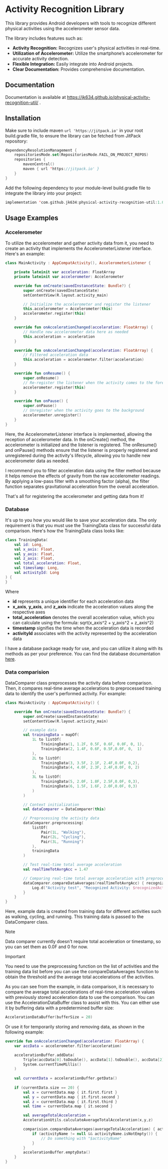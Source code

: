 # Activity Recognition Library
This library provides Android developers with tools to recognize different physical activities using the accelerometer sensor data. 

The library includes features such as:

- __Activity Recognition:__ Recognizes user's physical activities in real-time.
- __Utilization of Accelerometer:__ Utilize the smartphone’s accelerometer for accurate activity detection.
- __Flexible Integration:__ Easily integrate into Android projects.
- __Clear Documentation:__ Provides comprehensive documentation.

## Documentation

Documentation is available at https://jk634.github.io/physical-activity-recognition-util/ .

## Installation

Make sure to include maven `url 'https://jitpack.io'` in your root build.gradle file, to ensure the library can be fetched from JitPack repository:

```kotlin
dependencyResolutionManagement {
	repositoriesMode.set(RepositoriesMode.FAIL_ON_PROJECT_REPOS)
	repositories {
		mavenCentral()
		maven { url 'https://jitpack.io' }
	}
}
```

Add the following dependency to your module-level build.gradle file to integrate the library into your project:

```kotlin
implementation 'com.github.jk634:physical-activity-recognition-util:1.0.1'
```


## Usage Examples
### Accelerometer
To utilize the accelerometer and gather activity data from it, you need to create an activity that implements the AccelerometerListener interface. Here's an example:

```kotlin
class MainActivity : AppCompatActivity(), AccelerometerListener {

    private lateinit var acceleration: FloatArray
    private lateinit var accelerometer: Accelerometer

    override fun onCreate(savedInstanceState: Bundle?) {
        super.onCreate(savedInstanceState)
        setContentView(R.layout.activity_main)

        // Initialize the accelerometer and register the listener
        this.accelerometer = Accelerometer(this)
        accelerometer.register(this)
    }

    override fun onAccelerationChanged(acceleration: FloatArray) {
        // Handle new accelerometer data here as needed
        this.acceleration = acceleration
    }

    override fun onAccelerationChanged(acceleration: FloatArray) {
        // Filtered acceleration data
        this.acceleration = accelerometer.filter(acceleration)
    }

    override fun onResume() {
        super.onResume()
        // Re-register the listener when the activity comes to the foreground
        accelerometer.register(this)
    }

    override fun onPause() {
        super.onPause()
        // Unregister when the activity goes to the background
        accelerometer.unregister()
    }
}
```
Here, the AccelerometerListener interface is implemented, allowing the reception of accelerometer data. In the onCreate() method, the accelerometer is initialized and the listener is registered. The onResume() and onPause() methods ensure that the listener is properly registered and unregistered during the activity's lifecycle, allowing you to handle new accelerometer data as needed. 

I recommend you to filter acceleration data using the filter method because it helps remove the effects of gravity from the raw accelerometer readings. By applying a low-pass filter with a smoothing factor (alpha), the filter function separates gravitational acceleration from the overall acceleration.

That's all for registering the accelerometer and getting data from it!

### Database

It's up to you how you would like to save your acceleration data. The only requirement is that you must use the TrainingData class for successful data comparison. Here's how the TrainingData class looks like:
```kotlin
class TrainingData(
    val id: Long,
    val x_axis: Float,
    val y_axis: Float,
    val z_axis: Float,
    val total_acceleration: Float,
    val timestamp: Long,
    val activityId: Long
) {
}
```
Where
- __id__ represents a unique identifier for each acceleration data
- __x_axis__, __y_axis__, and __z_axis__ indicate the acceleration values along the respective axes
- __total_acceleration__ denotes the overall acceleration value, which you can calculate using the formula: sqrt(x_axis^2 + y_axis^2 + z_axis^2)
- __timestamp__ signifies the time when the acceleration data is recorded
- __activityId__ associates with the activity represented by the acceleration data

I have a database package ready for use, and you can utilize it along with its methods as per your preference. You can find the database documentation [here](https://jk634.github.io/physical-activity-recognition-util/library/fi.juka.library.database/index.html).

### Data comparision

DataComparer class preprocesses the activity data before comparison. Then, it compares real-time average accelerations to preprocessed training data to identify the user's performed activity. 
For example: 

```kotlin
class MainActivity : AppCompatActivity() {

    override fun onCreate(savedInstanceState: Bundle?) {
        super.onCreate(savedInstanceState)
        setContentView(R.layout.activity_main)

        // example data
        val trainingData = mapOf(
            1L to listOf(
                TrainingData(1, 1.2F, 0.5F, 0.6F, 0.0F, 0, 1),
                TrainingData(2, 1.4F, 0.6F, 0.5F,0.0F, 0,  1)
            ),
            2L to listOf(
                TrainingData(3, 3.5F, 2.1F, 2.4F,0.0F, 0,2),
                TrainingData(4, 4.0F, 2.3F, 2.4F,0.0F, 0, 2)
            ),
            3L to listOf(
                TrainingData(5, 2.0F, 1.8F, 2.5F,0.0F, 0,3),
                TrainingData(6, 1.5F, 1.6F, 2.0F,0.0F, 0,3)
            )
        )

        // Context initialization
        val dataComparer = DataComparer(this)

        // Preprocessing the activity data
        dataComparer.preprocessing(
            listOf(
                Pair(1L, "Walking"),
                Pair(2L, "Cycling"),
                Pair(3L, "Running")
            ),
            trainingData
        )

        // Test real-time total average acceleration
        val realTimeTotAvrgAcc = 1.47

        // Comparing real-time total average acceleration with preprocessed activity data
        dataComparer.compareDataAverages(realTimeTotAvrgAcc) { recognizedActivity ->
            Log.d("Activity test", "Recognized Activity: $recognizedActivity")
        }
    }
}
```
Here, example data is created from training data for different activities such as walking, cycling, and running. This training data is passed to the DataComparer class.

> [!NOTE]  
> Data comparer currently doesn't require total acceleration or timestamp, so you can set them as 0.0F and 0 for now.

> [!IMPORTANT]
> You need to use the preprocessing function on the list of activities and the training data list before you can use the compareDataAverages function to obtain the threshold and the average total accelerations of the activities.

As you can see from the example, in data comparison, it is necessary to compare the average total accelerations of real-time acceleration values with previously stored acceleration data to use the comparison. You can use the AccelerationDataBuffer class to assist with this. You can either use it by buffering data with a predetermined buffer size:

```kotlin
AccelerationDataBuffer(bufferSize = 20)
```
Or use it for temporarily storing and removing data, as shown in the following example:
```kotlin
override fun onAccelerationChanged(acceleration: FloatArray) {
    var accData = accelerometer.filter(acceleration)

    accelerationBuffer.addData(
        Triple(accData[0].toDouble(), accData[1].toDouble(), accData[2].toDouble()),
        System.currentTimeMillis()
    )
        
    val currentData = accelerationBuffer.getData()
    
    if (currentData.size == 20) {
        val x = currentData.map { it.first.first }
        val y = currentData.map { it.first.second }
        val z = currentData.map { it.first.third }
        val time = currentData.map { it.second }

        val averageTotalAcceleration = 
        AccelerationUtils.calculateAverageTotalAcceleration(x,y,z)

        comparision.compareDataAverages(averageTotalAcceleration) { activityName ->
            if (activityName != null && activityName.isNotEmpty()) {
                // Do something with "$activityName"
            }
        }
        accelerationBuffer.emptyData()
    }
}
```

